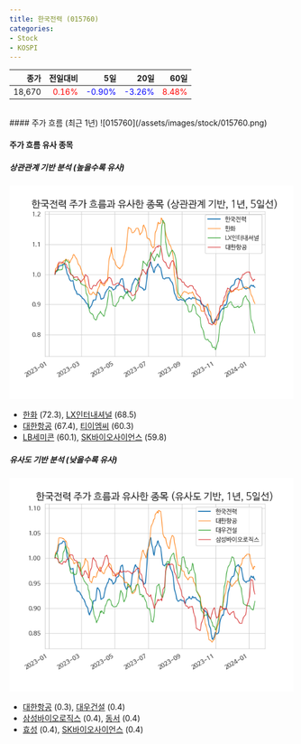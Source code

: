 ```yaml
---
title: 한국전력 (015760)
categories:
- Stock
- KOSPI
---
```


|종가|전일대비|5일|20일|60일|
|---:|-------:|--:|---:|---:|
|18,670|<span style="color: red">0.16%</span>|<span style="color: blue">-0.90%</span>|<span style="color: blue">-3.26%</span>|<span style="color: red">8.48%</span>|

<!-- more -->
<br>
#### 주가 흐름 (최근 1년)
![015760](/assets/images/stock/015760.png)


#### 주가 흐름 유사 종목


##### 상관관계 기반 분석 (높을수록 유사)
![015760](/assets/images/stock/015760_corr.png)
- [한화](/000880/) (72.3), [LX인터내셔널](/001120/) (68.5)
- [대한항공](/003490/) (67.4), [티이엠씨](/425040/) (60.3)
- [LB세미콘](/061970/) (60.1), [SK바이오사이언스](/302440/) (59.8)


##### 유사도 기반 분석 (낮을수록 유사)	
![015760](/assets/images/stock/015760_sim.png)
- [대한항공](/003490/) (0.3), [대우건설](/047040/) (0.4)
- [삼성바이오로직스](/207940/) (0.4), [동서](/026960/) (0.4)
- [효성](/004800/) (0.4), [SK바이오사이언스](/302440/) (0.4)